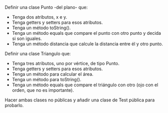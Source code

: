 Definir una clase Punto -del plano- que: 
* Tenga dos atributos, x e y. 
* Tenga getters y setters para esos atributos. 
* Tenga un método toString().
* Tenga un método equals que compare el punto con otro punto y decida si son iguales.
* Tenga un método distancia que calcule la distancia entre él y otro punto.

Definir una clase Triangulo que: 
* Tenga tres atributos, uno por vértice, de tipo Punto. 
* Tenga getters y setters para esos atributos. 
* Tenga un método para calcular el área. 
* Tenga un método para toString().
* Tenga un método equals que compare el triángulo con otro (ojo con el orden, que no es importante).

Hacer ambas clases no públicas y añadir una clase de Test pública para probarlo. 